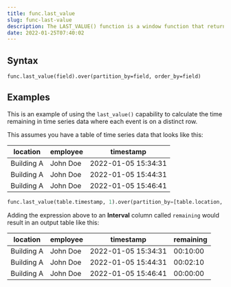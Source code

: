 ```yaml
---
title: func.last_value
slug: func-last-value
description: The LAST_VALUE() function is a window function that returns the last value in an ordered partition of a result set
date: 2022-01-25T07:40:02
---
```


## Syntax

```
func.last_value(field).over(partition_by=field, order_by=field)
```

## Examples

This is an example of using the `last_value()` capability to calculate the time remaining in time series data where each event is on a distinct row.

This assumes you have a table of time series data that looks like this:

| location   | employee | timestamp           |
|------------|----------|---------------------|
| Building A | John Doe | 2022-01-05 15:34:31 |
| Building A | John Doe | 2022-01-05 15:44:31 |
| Building A | John Doe | 2022-01-05 15:46:41 |

```python
func.last_value(table.timestamp, 1).over(partition_by=[table.location, table.employee], order_by=table.timestamp) - table.timestamp
```

Adding the expression above to an **Interval** column called `remaining` would result in an output table like this:

| location   | employee | timestamp           | remaining |
|------------|----------|---------------------|-----------|
| Building A | John Doe | 2022-01-05 15:34:31 | 00:10:00  |
| Building A | John Doe | 2022-01-05 15:44:31 | 00:02:10  |
| Building A | John Doe | 2022-01-05 15:46:41 | 00:00:00  |
